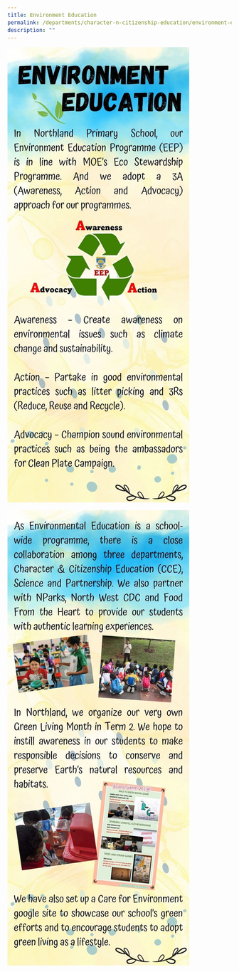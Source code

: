 ```yaml
---
title: Environment Education
permalink: /departments/character-n-citizenship-education/environment-education/
description: ""
---
```

![](/images/environment%20education-1.jpg)

![](/images/environment%20education-2.jpg)